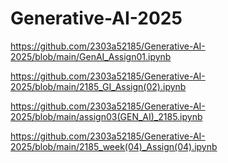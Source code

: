# Generative-AI-2025
https://github.com/2303a52185/Generative-AI-2025/blob/main/GenAI_Assign01.ipynb

https://github.com/2303a52185/Generative-AI-2025/blob/main/2185_GI_Assign(02).ipynb

https://github.com/2303a52185/Generative-AI-2025/blob/main/assign03(GEN_AI)_2185.ipynb

https://github.com/2303a52185/Generative-AI-2025/blob/main/2185_week(04)_Assign(04).ipynb
